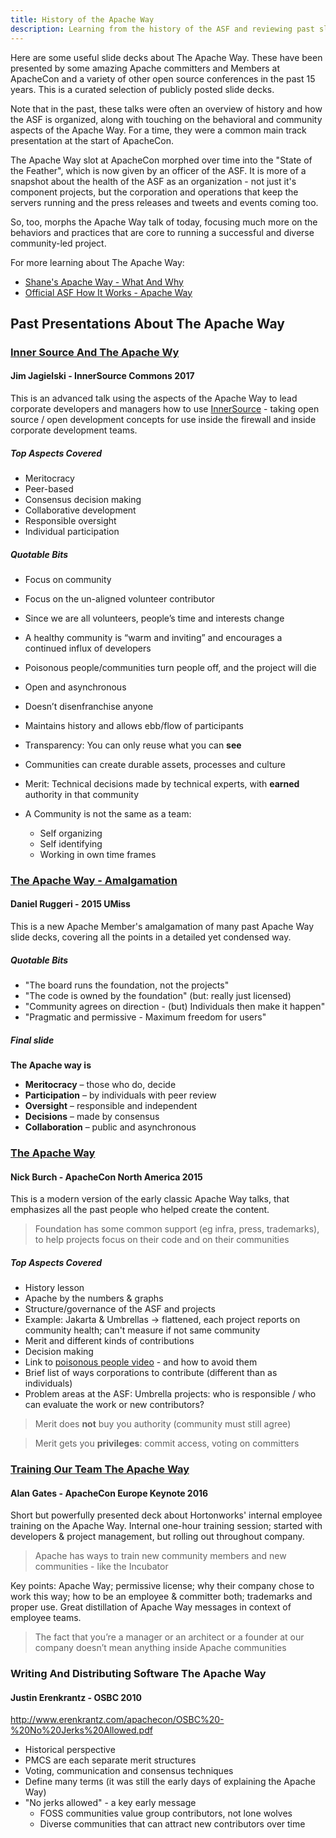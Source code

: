 ```yaml
---
title: History of the Apache Way
description: Learning from the history of the ASF and reviewing past slides
---
```


Here are some useful slide decks about The Apache Way.  These have 
been presented by some amazing Apache committers and Members at 
ApacheCon and a variety of other open source conferences in the past 
15 years.  This is a curated selection of publicly posted slide decks.

Note that in the past, these talks were often an overview of history 
and how the ASF is organized, along with touching on the behavioral 
and community aspects of the Apache Way.  For a time, they were a common 
main track presentation at the start of ApacheCon.

The Apache Way slot at ApacheCon morphed over time into the "State of the Feather",
which is now given by an officer of the ASF.  It is more of a snapshot about 
the health of the ASF as an organization - not just it's component projects,
but the corporation and operations that keep the servers running and 
the press releases and tweets and events coming too.

So, too, morphs the Apache Way talk of today, focusing much more on the 
behaviors and practices that are core to running a successful and 
diverse community-led project. 

For more learning about The Apache Way:

- [Shane's Apache Way - What And Why](http://theapacheway.org/)
- [Official ASF How It Works - Apache Way](https://www.apache.org/foundation/how-it-works.html)

## Past Presentations About The Apache Way

### [Inner Source And The Apache Wy](https://www.slideshare.net/jimjag/innersource-101-and-the-apache-way) 
#### Jim Jagielski - InnerSource Commons 2017

This is an advanced talk using the aspects of the Apache Way to lead 
corporate developers and managers how to use [InnerSource](https://paypal.github.io/InnerSourceCommons/) - taking 
open source / open development concepts for use inside the firewall and 
inside corporate development teams.

##### Top Aspects Covered

- Meritocracy
- Peer-based
- Consensus decision making 
- Collaborative development 
- Responsible oversight
- Individual participation

##### Quotable Bits

- Focus on community
- Focus on the un-aligned volunteer contributor

- Since we are all volunteers, people’s time and interests change
- A healthy community is “warm and inviting” and encourages a continued influx of developers
- Poisonous people/communities turn people off, and the project will die

- Open and asynchronous
- Doesn’t disenfranchise anyone
- Maintains history and allows ebb/flow of participants

- Transparency: You can only reuse what you can **see**

- Communities can create durable assets, processes and culture

- Merit: Technical decisions made by technical experts, with **earned** authority in that community

- A Community is not the same as a team: 
  - Self organizing
  - Self identifying
  - Working in own time frames


### [The Apache Way - Amalgamation](http://people.apache.org/~druggeri/presentations/TheApacheWay.odp)
#### Daniel Ruggeri - 2015 UMiss 

This is a new Apache Member's amalgamation of many past Apache Way 
slide decks, covering all the points in a detailed yet condensed way.

##### Quotable Bits

- "The board runs the foundation, not the projects"
- "The code is owned by the foundation" (but: really just licensed)
- "Community agrees on direction - (but) Individuals then make it happen"
- "Pragmatic and permissive - Maximum freedom for users"

##### Final slide

**The Apache way is**
- **Meritocracy** – those who do, decide
- **Participation** – by individuals with peer review
- **Oversight** – responsible and independent
- **Decisions** – made by consensus
- **Collaboration** – public and asynchronous


### [The Apache Way](http://home.apache.org/~nick/Talks/ApacheConNA15/TheApacheWay15.pdf) 
#### Nick Burch - ApacheCon North America 2015

This is a modern version of the early classic Apache Way talks, that 
emphasizes all the past people who helped create the content.

<blockquote class="blockquote-reverse">
Foundation has some common support (eg infra, press, trademarks), to help projects focus on their code and on their communities
</blockquote>

##### Top Aspects Covered

- History lesson
- Apache by the numbers & graphs
- Structure/governance of the ASF and projects
- Example: Jakarta & Umbrellas -> flattened, each project reports on community health; can't measure if not same community
- Merit and different kinds of contributions
- Decision making
- Link to [poisonous people video](https://www.youtube.com/watch?v=-F-3E8pyjFo) - and how to avoid them
- Brief list of ways corporations to contribute (different than as individuals)
- Problem areas at the ASF: Umbrella projects: who is responsible / who can evaluate the work or new contributors?

<blockquote class="blockquote-reverse">Merit does <b>not</b> buy you authority (community must still agree)</blockquote>

<blockquote>Merit gets you <b>privileges</b>: commit access, voting on committers</blockquote>


### [Training Our Team The Apache Way](http://www.slideshare.net/alanfgates/keynote-apache-bdeunov2016)
#### Alan Gates - ApacheCon Europe Keynote 2016

Short but powerfully presented deck about Hortonworks' internal employee 
training on the Apache Way.  Internal one-hour training session; started 
with developers & project management, but rolling out throughout company.

<blockquote class="blockquote-reverse"><p>Apache has ways to train new community members and new communities - like the Incubator</p></blockquote>

Key points: Apache Way; permissive license; why their company chose to work this way;
how to be an employee & committer both; trademarks and proper use.  Great distillation of Apache Way messages in context of employee teams.

<blockquote><p>The fact that you’re a manager or an architect or a founder at our company doesn’t mean anything inside Apache communities</p></blockquote>

### Writing And Distributing Software The Apache Way
#### Justin Erenkrantz - OSBC 2010
http://www.erenkrantz.com/apachecon/OSBC%20-%20No%20Jerks%20Allowed.pdf

- Historical perspective
- PMCS are each separate merit structures
- Voting, communication and consensus techniques
- Define many terms (it was still the early days of explaining the Apache Way)
- "No jerks allowed" - a key early message
  - FOSS communities value group contributors, not lone wolves
  - Diverse communities that can attract new contributors over time
